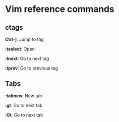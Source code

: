 Vim reference commands
=======================

ctags
-----

**Ctrl-]**: Jump to tag

**:tselect**: Open

**:tnext**: Go to next tag

**:tprev**: Go to previous tag


Tabs
----

**:tabnew**: New tab

**:gt**: Go to next tab

**:Gt**: Go to next tab
